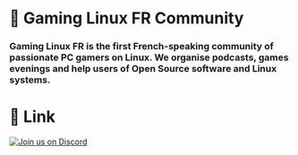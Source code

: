 # 🐧 Gaming Linux FR Community

### Gaming Linux FR is the first French-speaking community of passionate PC gamers on Linux. We organise podcasts, games evenings and help users of Open Source software and Linux systems.

# 🔗 Link

<a href="https://discord.gg/WCAKxxRA3t">
  <img src="https://skillicons.dev/icons?i=discord" alt="Join us on Discord"/>
</a>

